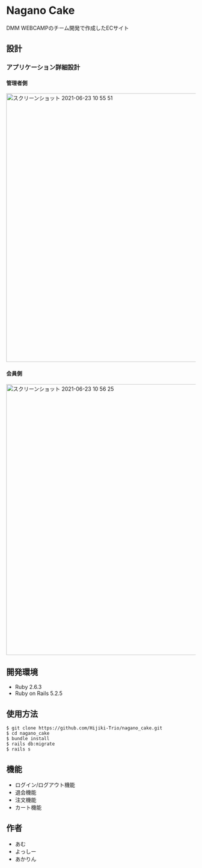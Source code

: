 # Nagano Cake

DMM WEBCAMPのチーム開発で作成したECサイト

## 設計

### アプリケーション詳細設計
#### 管理者側

<img width="713" alt="スクリーンショット 2021-06-23 10 55 51" src="https://user-images.githubusercontent.com/81577119/123023229-03039b80-d412-11eb-8d73-37e0f25e2e97.png">

#### 会員側

<img width="719" alt="スクリーンショット 2021-06-23 10 56 25" src="https://user-images.githubusercontent.com/81577119/123023080-c2a41d80-d411-11eb-9f64-ecc91a9daeb6.png">

## 開発環境

* Ruby 2.6.3
* Ruby on Rails 5.2.5

## 使用方法

```
$ git clone https://github.com/Hijiki-Trio/nagano_cake.git
$ cd nagano_cake
$ bundle install
$ rails db:migrate
$ rails s
```

## 機能

* ログイン/ログアウト機能
* 退会機能
* 注文機能
* カート機能

## 作者

* あむ
* よっしー
* あかりん
